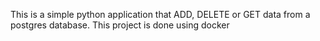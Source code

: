 This is a simple python application that ADD, DELETE or GET data from a postgres database.
This project is done using docker
